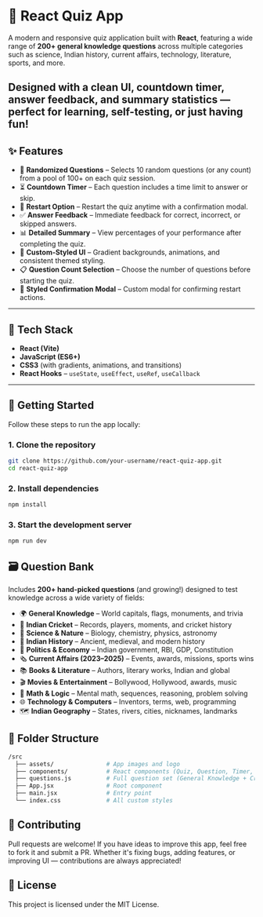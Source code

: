 # 🧠 React Quiz App

A modern and responsive quiz application built with **React**, featuring a wide range of **200+ general knowledge questions** across multiple categories such as science, Indian history, current affairs, technology, literature, sports, and more.

Designed with a clean UI, countdown timer, answer feedback, and summary statistics — perfect for learning, self-testing, or just having fun!
---

## ✨ Features

- 🎯 **Randomized Questions** – Selects 10 random questions (or any count) from a pool of 100+ on each quiz session.
- ⏳ **Countdown Timer** – Each question includes a time limit to answer or skip.
- 🔁 **Restart Option** – Restart the quiz anytime with a confirmation modal.
- ✅ **Answer Feedback** – Immediate feedback for correct, incorrect, or skipped answers.
- 📊 **Detailed Summary** – View percentages of your performance after completing the quiz.
- 🎨 **Custom-Styled UI** – Gradient backgrounds, animations, and consistent themed styling.
- 📋 **Question Count Selection** – Choose the number of questions before starting the quiz.
- 🧾 **Styled Confirmation Modal** – Custom modal for confirming restart actions.

---

## 🧪 Tech Stack

- **React (Vite)**
- **JavaScript (ES6+)**
- **CSS3** (with gradients, animations, and transitions)
- **React Hooks** – `useState`, `useEffect`, `useRef`, `useCallback`

---

## 🚀 Getting Started

Follow these steps to run the app locally:

### 1. Clone the repository
```bash
git clone https://github.com/your-username/react-quiz-app.git
cd react-quiz-app
```
### 2. Install dependencies
```bash
npm install
```
### 3. Start the development server
```bash
npm run dev
```
## 🗃️ Question Bank

Includes **200+ hand-picked questions** (and growing!) designed to test knowledge across a wide variety of fields:

- 🌍 **General Knowledge** – World capitals, flags, monuments, and trivia
- 🏏 **Indian Cricket** – Records, players, moments, and cricket history
- 🔬 **Science & Nature** – Biology, chemistry, physics, astronomy
- 📜 **Indian History** – Ancient, medieval, and modern history
- 💼 **Politics & Economy** – Indian government, RBI, GDP, Constitution
- 🗞️ **Current Affairs (2023–2025)** – Events, awards, missions, sports wins
- 📚 **Books & Literature** – Authors, literary works, Indian and global
- 🎬 **Movies & Entertainment** – Bollywood, Hollywood, awards, music
- 🧠 **Math & Logic** – Mental math, sequences, reasoning, problem solving
- 🌐 **Technology & Computers** – Inventors, terms, web, programming
- 🗺️ **Indian Geography** – States, rivers, cities, nicknames, landmarks

## 📂 Folder Structure
```bash
/src
  ├── assets/               # App images and logo
  ├── components/           # React components (Quiz, Question, Timer, Summary, etc.)
  ├── questions.js          # Full question set (General Knowledge + Cricket)
  ├── App.jsx               # Root component
  ├── main.jsx              # Entry point
  └── index.css             # All custom styles
```

## 🙌 Contributing
Pull requests are welcome! If you have ideas to improve this app, feel free to fork it and submit a PR. Whether it's fixing bugs, adding features, or improving UI — contributions are always appreciated!

## 📄 License
This project is licensed under the MIT License.
